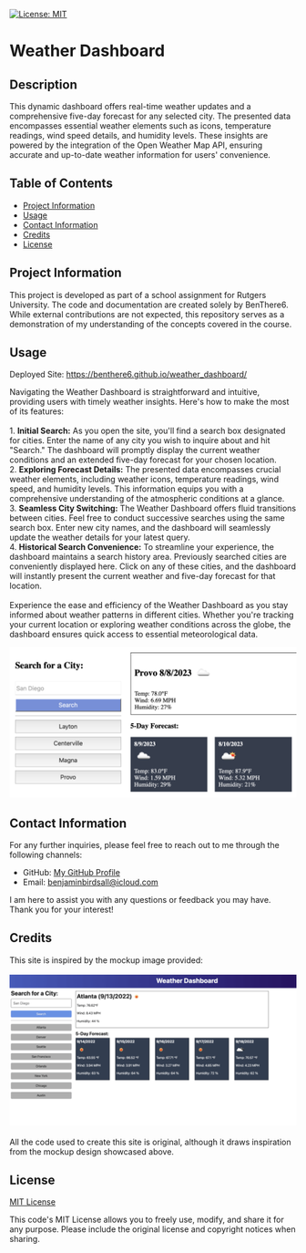 [![License: MIT](https://img.shields.io/badge/License-MIT-yellow.svg)](https://opensource.org/licenses/MIT)

# Weather Dashboard 
  
## Description
  
This dynamic dashboard offers real-time weather updates and a comprehensive five-day forecast for any selected city. The presented data encompasses essential weather elements such as icons, temperature readings, wind speed details, and humidity levels. These insights are powered by the integration of the Open Weather Map API, ensuring accurate and up-to-date weather information for users' convenience.

## Table of Contents

* [Project Information](#project-information)<br>
* [Usage](#usage)<br>
* [Contact Information](#contact-information)<br>
* [Credits](#credits)<br>
* [License](#license)

## Project Information

This project is developed as part of a school assignment for Rutgers University. The code and documentation are created solely by BenThere6. While external contributions are not expected, this repository serves as a demonstration of my understanding of the concepts covered in the course.

## Usage

Deployed Site: https://benthere6.github.io/weather_dashboard/

Navigating the Weather Dashboard is straightforward and intuitive, providing users with timely weather insights. Here's how to make the most of its features:<br><br>1. **Initial Search:** As you open the site, you'll find a search box designated for cities. Enter the name of any city you wish to inquire about and hit "Search." The dashboard will promptly display the current weather conditions and an extended five-day forecast for your chosen location.<br>2. **Exploring Forecast Details:** The presented data encompasses crucial weather elements, including weather icons, temperature readings, wind speed, and humidity levels. This information equips you with a comprehensive understanding of the atmospheric conditions at a glance.<br>3. **Seamless City Switching:** The Weather Dashboard offers fluid transitions between cities. Feel free to conduct successive searches using the same search box. Enter new city names, and the dashboard will seamlessly update the weather details for your latest query.<br>4. **Historical Search Convenience:** To streamline your experience, the dashboard maintains a search history area. Previously searched cities are conveniently displayed here. Click on any of these cities, and the dashboard will instantly present the current weather and five-day forecast for that location.<br><br>Experience the ease and efficiency of the Weather Dashboard as you stay informed about weather patterns in different cities. Whether you're tracking your current location or exploring weather conditions across the globe, the dashboard ensures quick access to essential meteorological data.

![Screenshot](./assets/images/weather-dashboard-screenshot.png)

## Contact Information

For any further inquiries, please feel free to reach out to me through the following channels:
* GitHub: [My GitHub Profile](https://www.github.com/BenThere6)
* Email: benjaminbirdsall@icloud.com

I am here to assist you with any questions or feedback you may have. Thank you for your interest!

## Credits

This site is inspired by the mockup image provided:<br><br>![Mockup Image](./assets/images/mockup.png)<br><br>All the code used to create this site is original, although it draws inspiration from the mockup design showcased above.

## License 

[MIT License](https://opensource.org/licenses/MIT)

This code's MIT License allows you to freely use, modify, and share it for any purpose. Please include the original license and copyright notices when sharing.
